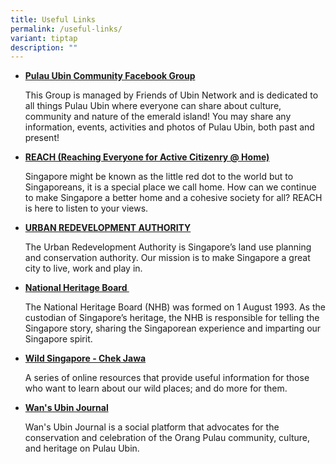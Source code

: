 ```yaml
---
title: Useful Links
permalink: /useful-links/
variant: tiptap
description: ""
---
```

<ul data-tight="true" class="tight">
<li>
<p><strong><a href="https://www.facebook.com/groups/pulau.ubin/" rel="noopener nofollow" target="_blank">Pulau Ubin Community Facebook Group</a></strong>
</p>
<p>This Group is managed by Friends of Ubin Network and is dedicated to all
things Pulau Ubin where everyone can share about culture, community and
nature of the emerald island! You may share any information, events, activities
and photos of Pulau Ubin, both past and present!</p>
</li>
<li>
<p><strong><a href="https://www.reach.gov.sg/" rel="noopener noreferrer" target="_blank">REACH&nbsp;(Reaching Everyone for Active Citizenry @ Home)</a></strong>
</p>
<p>Singapore might be known as the little red dot to the world but to Singaporeans,
it is a special place we call home. How can we continue to make Singapore
a better home and a cohesive society for all? REACH is here to listen to
your views.</p>
</li>
<li>
<p><strong><a href="http://www.ura.gov.sg/" rel="noopener noreferrer" target="_blank">URBAN REDEVELOPMENT AUTHORITY</a></strong>
</p>
<p>The Urban Redevelopment Authority is Singapore’s land use planning and
conservation authority. Our mission is to make Singapore a great city to
live, work and play in.</p>
</li>
<li>
<p><strong><a href="https://www.nhb.gov.sg/" rel="noopener noreferrer" target="_blank">National Heritage Board&nbsp;</a></strong>
</p>
<p>The National Heritage Board (NHB) was formed on 1 August 1993. As the
custodian of Singapore’s heritage, the NHB is responsible for telling the
Singapore story, sharing the Singaporean experience and imparting our Singapore
spirit.</p>
</li>
<li>
<p><strong><a href="http://wildsingapore.com/chekjawa/index.html" rel="noopener nofollow" target="_blank">Wild Singapore - Chek Jawa</a></strong>
</p>
<p>A series of online resources that provide useful information for those
who want to learn about our wild places; and do more for them.</p>
</li>
<li>
<p><strong><a href="https://www.wansubinjournal.com/" rel="noopener nofollow" target="_blank">Wan's Ubin Journal</a></strong>
</p>
<p>Wan's Ubin Journal is a social platform that advocates for the conservation
and celebration of the Orang Pulau community, culture, and heritage on
Pulau Ubin.</p>
</li>
</ul>
<p></p>